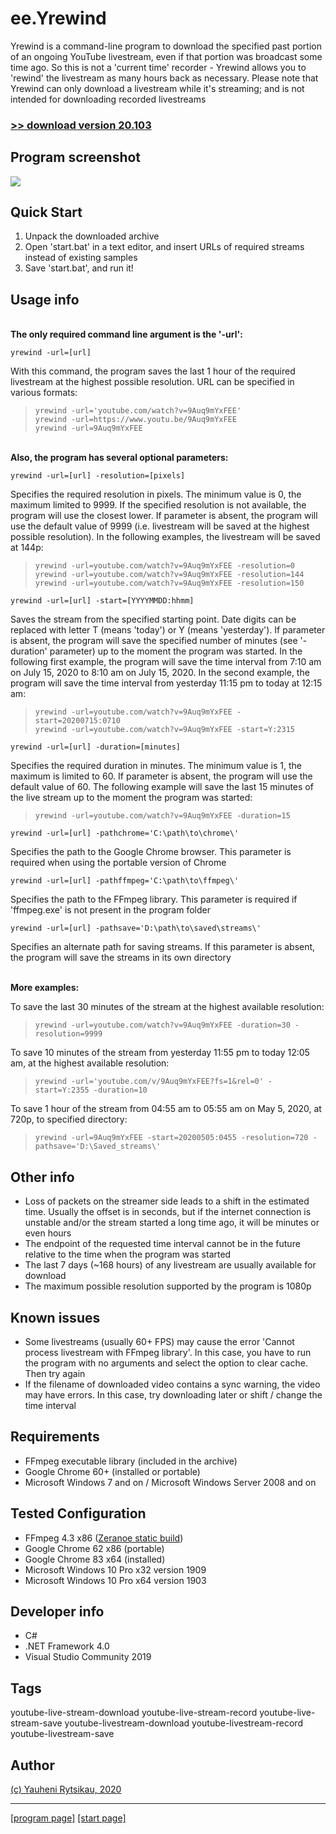 # ee.Yrewind
Yrewind is a command-line program to download the specified past portion of an ongoing YouTube livestream, even if that portion was broadcast some time ago. So this is not a 'current time' recorder - Yrewind allows you to 'rewind' the livestream as many hours back as necessary. Please note that Yrewind can only download a livestream while it's streaming; and is not intended for downloading recorded livestreams

### [>> download version 20.103](https://github.com/rytsikau/ee.yrewind/raw/main/ee.yrewind_20.103.zip)


## Program screenshot
<img src='https://github.com/rytsikau/ee.yrewind/raw/main/screenshot.png'>


## Quick Start
1. Unpack the downloaded archive
2. Open 'start.bat' in a text editor, and insert URLs of required streams instead of existing samples
3. Save 'start.bat', and run it!


## Usage info
<br>**The only required command line argument is the '-url':**

    yrewind -url=[url]

With this command, the program saves the last 1 hour of the required livestream at the highest possible resolution. URL can be specified in various formats:
>     yrewind -url='youtube.com/watch?v=9Auq9mYxFEE'
>     yrewind -url=https://www.youtu.be/9Auq9mYxFEE
>     yrewind -url=9Auq9mYxFEE


<br>**Also, the program has several optional parameters:**

    yrewind -url=[url] -resolution=[pixels]

Specifies the required resolution in pixels. The minimum value is 0, the maximum limited to 9999. If the specified resolution is not available, the program will use the closest lower. If parameter is absent, the program will use the default value of 9999 (i.e. livestream will be saved at the highest possible resolution). In the following examples, the livestream will be saved at 144p:
>     yrewind -url=youtube.com/watch?v=9Auq9mYxFEE -resolution=0
>     yrewind -url=youtube.com/watch?v=9Auq9mYxFEE -resolution=144
>     yrewind -url=youtube.com/watch?v=9Auq9mYxFEE -resolution=150


    yrewind -url=[url] -start=[YYYYMMDD:hhmm]

Saves the stream from the specified starting point. Date digits can be replaced with letter T (means 'today') or Y (means 'yesterday'). If parameter is absent, the program will save the specified number of minutes (see '-duration' parameter) up to the moment the program was started. In the following first example, the program will save the time interval from 7:10 am on July 15, 2020 to 8:10 am on July 15, 2020. In the second example, the program will save the time interval from yesterday 11:15 pm to today at 12:15 am:
>     yrewind -url=youtube.com/watch?v=9Auq9mYxFEE -start=20200715:0710
>     yrewind -url=youtube.com/watch?v=9Auq9mYxFEE -start=Y:2315


    yrewind -url=[url] -duration=[minutes]

Specifies the required duration in minutes. The minimum value is 1, the maximum is limited to 60. If parameter is absent, the program will use the default value of 60. The following example will save the last 15 minutes of the live stream up to the moment the program was started:
>     yrewind -url=youtube.com/watch?v=9Auq9mYxFEE -duration=15


    yrewind -url=[url] -pathchrome='C:\path\to\chrome\'

Specifies the path to the Google Chrome browser. This parameter is required when using the portable version of Chrome


    yrewind -url=[url] -pathffmpeg='C:\path\to\ffmpeg\'

Specifies the path to the FFmpeg library. This parameter is required if 'ffmpeg.exe' is not present in the program folder


    yrewind -url=[url] -pathsave='D:\path\to\saved\streams\'

Specifies an alternate path for saving streams. If this parameter is absent, the program will save the streams in its own directory


<br>**More examples:**

To save the last 30 minutes of the stream at the highest available resolution:
>     yrewind -url=youtube.com/watch?v=9Auq9mYxFEE -duration=30 -resolution=9999

To save 10 minutes of the stream from yesterday 11:55 pm to today 12:05 am, at the highest available resolution:
>     yrewind -url='youtube.com/v/9Auq9mYxFEE?fs=1&rel=0' -start=Y:2355 -duration=10

To save 1 hour of the stream from 04:55 am to 05:55 am on May 5, 2020, at 720p, to specified directory:
>     yrewind -url=9Auq9mYxFEE -start=20200505:0455 -resolution=720 -pathsave='D:\Saved_streams\'


## Other info
* Loss of packets on the streamer side leads to a shift in the estimated time. Usually the offset is in seconds, but if the internet connection is unstable and/or the stream started a long time ago, it will be minutes or even hours
* The endpoint of the requested time interval cannot be in the future relative to the time when the program was started
* The last 7 days (~168 hours) of any livestream are usually available for download
* The maximum possible resolution supported by the program is 1080p


## Known issues
* Some livestreams (usually 60+ FPS) may cause the error 'Cannot process livestream with FFmpeg library'. In this case, you have to run the program with no arguments and select the option to clear cache. Then try again
* If the filename of downloaded video contains a sync warning, the video may have errors. In this case, try downloading later or shift / change the time interval


## Requirements
* FFmpeg executable library (included in the archive)
* Google Chrome 60+ (installed or portable)
* Microsoft Windows 7 and on / Microsoft Windows Server 2008 and on


## Tested Configuration
* FFmpeg 4.3 x86 ([Zeranoe static build](https://ffmpeg.zeranoe.com/builds))
* Google Chrome 62 x86 (portable)
* Google Chrome 83 x64 (installed)
* Microsoft Windows 10 Pro x32 version 1909
* Microsoft Windows 10 Pro x64 version 1903


## Developer info
* C#
* .NET Framework 4.0
* Visual Studio Community 2019


## Tags
youtube-live-stream-download youtube-live-stream-record youtube-live-stream-save youtube-livestream-download youtube-livestream-record youtube-livestream-save


## Author
[(c) Yauheni Rytsikau, 2020](mailto:y.rytsikau@gmail.com)

---
[[program page]](https://rytsikau.github.io/ee.Yrewind) [[start page]](https://rytsikau.github.io)
